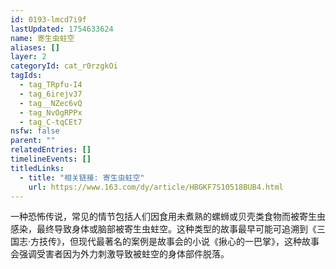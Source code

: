 ```yaml
---
id: 0193-lmcd7i9f
lastUpdated: 1754633624
name: 寄生虫蛀空
aliases: []
layer: 2
categoryId: cat_r0rzgkOi
tagIds:
  - tag_TRpfu-I4
  - tag_6irejv37
  - tag__NZec6vQ
  - tag_NvOgRPPx
  - tag_C-tqCEt7
nsfw: false
parent: ""
relatedEntries: []
timelineEvents: []
titledLinks:
  - title: "相关链接: 寄生虫蛀空"
    url: https://www.163.com/dy/article/HBGKF7S10518BUB4.html
---
```


一种恐怖传说，常见的情节包括人们因食用未煮熟的螺蛳或贝壳类食物而被寄生虫感染，最终导致身体或脑部被寄生虫蛀空。这种类型的故事最早可能可追溯到《三国志·方技传》，但现代最著名的案例是故事会的小说《揪心的一巴掌》，这种故事会强调受害者因为外力刺激导致被蛀空的身体部件脱落。